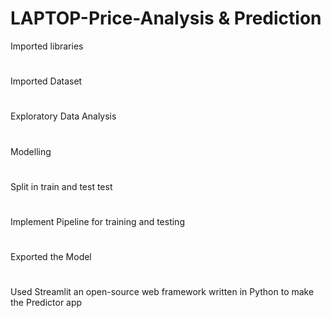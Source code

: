 # LAPTOP-Price-Analysis & Prediction
Imported libraries
# 
Imported Dataset
# 
Exploratory Data Analysis
# 
Modelling
# 
Split in train and test test
# 
Implement Pipeline for training and testing
# 
Exported the Model
# 
Used Streamlit an open-source web framework written in Python to make the Predictor app
